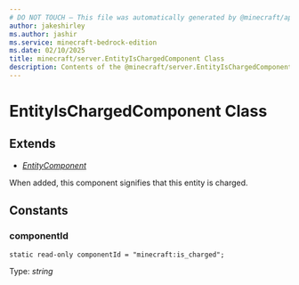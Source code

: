 ```yaml
---
# DO NOT TOUCH — This file was automatically generated by @minecraft/api-docs-generator, to report problems file an issue at https://github.com/Mojang/minecraft-scripting-libraries
author: jakeshirley
ms.author: jashir
ms.service: minecraft-bedrock-edition
ms.date: 02/10/2025
title: minecraft/server.EntityIsChargedComponent Class
description: Contents of the @minecraft/server.EntityIsChargedComponent class.
---
```

# EntityIsChargedComponent Class

## Extends
- [*EntityComponent*](EntityComponent.md)

When added, this component signifies that this entity is charged.

## Constants

### **componentId**
`static read-only componentId = "minecraft:is_charged";`

Type: *string*
